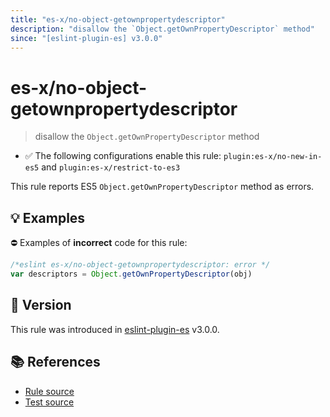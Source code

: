 ```yaml
---
title: "es-x/no-object-getownpropertydescriptor"
description: "disallow the `Object.getOwnPropertyDescriptor` method"
since: "[eslint-plugin-es] v3.0.0"
---
```


# es-x/no-object-getownpropertydescriptor
> disallow the `Object.getOwnPropertyDescriptor` method

- ✅ The following configurations enable this rule: `plugin:es-x/no-new-in-es5` and `plugin:es-x/restrict-to-es3`

This rule reports ES5 `Object.getOwnPropertyDescriptor` method as errors.

## 💡 Examples

⛔ Examples of **incorrect** code for this rule:

<eslint-playground type="bad">

```js
/*eslint es-x/no-object-getownpropertydescriptor: error */
var descriptors = Object.getOwnPropertyDescriptor(obj)
```

</eslint-playground>

## 🚀 Version

This rule was introduced in [eslint-plugin-es] v3.0.0.

[eslint-plugin-es]: https://github.com/mysticatea/eslint-plugin-es

## 📚 References

- [Rule source](https://github.com/eslint-community/eslint-plugin-es-x/blob/master/lib/rules/no-object-getownpropertydescriptor.js)
- [Test source](https://github.com/eslint-community/eslint-plugin-es-x/blob/master/tests/lib/rules/no-object-getownpropertydescriptor.js)

